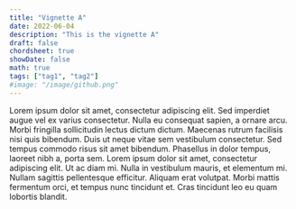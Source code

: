 ```yaml
---
title: "Vignette A"
date: 2022-06-04
description: "This is the vignette A"
draft: false
chordsheet: true
showDate: false
math: true
tags: ["tag1", "tag2"]
#image: "/image/github.png"
---
```


Lorem ipsum dolor sit amet, consectetur adipiscing elit. Sed imperdiet augue vel ex varius consectetur. Nulla eu consequat sapien, a ornare arcu. Morbi fringilla sollicitudin lectus dictum dictum. Maecenas rutrum facilisis nisi quis bibendum. Duis ut neque vitae sem vestibulum consectetur. Sed tempus commodo risus sit amet bibendum. Phasellus in dolor tempus, laoreet nibh a, porta sem. Lorem ipsum dolor sit amet, consectetur adipiscing elit. Ut ac diam mi. Nulla in vestibulum mauris, et elementum mi. Nullam sagittis pellentesque efficitur. Aliquam erat volutpat. Morbi mattis fermentum orci, et tempus nunc tincidunt et. Cras tincidunt leo eu quam lobortis blandit. 